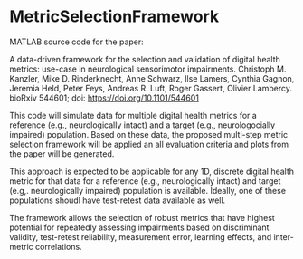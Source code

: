 # MetricSelectionFramework
MATLAB source code for the paper: 

A data-driven framework for the selection and validation of digital health metrics: use-case in neurological sensorimotor impairments. Christoph M. Kanzler, Mike D. Rinderknecht, Anne Schwarz, Ilse Lamers, Cynthia Gagnon, Jeremia Held, Peter Feys, Andreas R. Luft, Roger Gassert, Olivier Lambercy. bioRxiv 544601; doi: https://doi.org/10.1101/544601 


This code will simulate data for multiple digital health metrics for a reference (e.g., neurologically intact) and a target (e.g., neurologocially impaired) population. Based on these data, the proposed multi-step metric selection framework will be applied an all evaluation criteria and plots from the paper will be generated. 

This approach is expected to be applicable for any 1D, discrete digital health metric for that data for a reference (e.g., neurologically intact) and  target (e.g,. neurologically impaired) population is available. Ideally, one of these populations shoudl have test-retest data available as well.

The framework allows the selection of robust metrics that have highest potential for repeatedly assessing impairments based on discriminant validity, test-retest reliability, measurement error, learning effects, and inter-metric correlations.

